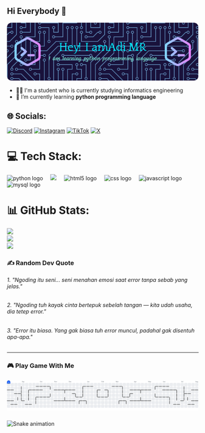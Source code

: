 ## Hi Everybody 👋 
![alt text](image.png)


- 👨‍🎓 I'm a student who is currently studying informatics engineering
- 🌱 I’m currently learning **python programming language**

<!-- #### skills

[![My Skills](https://skillicons.dev/icons?i=html,py,cpp,js&perline=2)](https://skillicons.dev)

#### social media



##### My github stats

![adimr's GitHub stats](https://github-readme-stats.vercel.app/api?username=raflyadi1125&show_icons=true&theme=radical) -->


## 🌐 Socials:
[![Discord](https://img.shields.io/badge/Discord-%237289DA.svg?logo=discord&logoColor=white)](https://discord.gg/adirafli1125) [![Instagram](https://img.shields.io/badge/Instagram-%23E4405F.svg?logo=Instagram&logoColor=white)](https://instagram.com/adiiimr._) [![TikTok](https://img.shields.io/badge/TikTok-%23000000.svg?logo=TikTok&logoColor=white)](https://tiktok.com/@incu.einstein) [![X](https://img.shields.io/badge/X-black.svg?logo=X&logoColor=white)](https://x.com/Mr_adiii1125) 


# 💻 Tech Stack:
<div align="left">
  <img src="https://cdn.jsdelivr.net/gh/devicons/devicon/icons/python/python-original.svg" height="40" alt="python logo"  />
  <img width="12" />
  <img src="https://cdn.jsdelivr.net/gh/devicons/devicon/icons/cplusplus/cplusplus-original.svg" height="40"/>
  <img width="12" />
  <img src="https://cdn.jsdelivr.net/gh/devicons/devicon/icons/html5/html5-original.svg" height="40" alt="html5 logo"  />
  <img width="12" />
  <img src="https://cdn.jsdelivr.net/gh/devicons/devicon/icons/css3/css3-original.svg" height="40" alt="css logo"  />
  <img width="12" />
  <img src="https://cdn.jsdelivr.net/gh/devicons/devicon/icons/javascript/javascript-original.svg" height="40" alt="javascript logo"  />
  <img width="12" />
  <img src="https://cdn.jsdelivr.net/gh/devicons/devicon/icons/mysql/mysql-original.svg" height="40" alt="mysql logo"  />
</div>


# 📊 GitHub Stats:
![](https://github-readme-stats.vercel.app/api?username=raflyadi1125&theme=radical&hide_border=true&include_all_commits=false&count_private=true)<br/>
![](https://nirzak-streak-stats.vercel.app/?user=raflyadi1125&theme=radical&hide_border=true)<br/>
![](https://github-readme-stats.vercel.app/api/top-langs/?username=raflyadi1125&theme=radical&hide_border=true&include_all_commits=false&count_private=true&layout=compact)

### ✍️ Random Dev Quote

###### 1. "Ngoding itu seni... seni menahan emosi saat error tanpa sebab yang jelas."
###### 2. "Ngoding tuh kayak cinta bertepuk sebelah tangan — kita udah usaha, dia tetep error."
###### 3. "Error itu biasa. Yang gak biasa tuh error muncul, padahal gak disentuh apa-apa."
---

<!-- Proudly created with GPRM ( https://gprm.itsvg.in ) -->

### 🎮 Play Game With Me

###

<picture>
  <source media="(prefers-color-scheme: dark)" srcset="https://raw.githubusercontent.com/raflyadi1125/raflyadi1125/output/pacman-contribution-graph-dark.svg">
  <source media="(prefers-color-scheme: light)" srcset="https://raw.githubusercontent.com/raflyadi1125/raflyadi1125/output/pacman-contribution-graph.svg">
    <img alt="pacman contribution graph" src="https://raw.githubusercontent.com/raflyadi1125/raflyadi1125/output/pacman-contribution-graph.svg">
</picture>

###

<img src="https://raw.githubusercontent.com/raflyadi1125/raflyadi1125/output/snake.svg" alt="Snake animation" />

###
